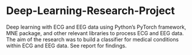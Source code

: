 # Deep-Learning-Research-Project
Deep learning with ECG and EEG data using Python’s PyTorch framework, MNE package, and other relevant libraries to process ECG and EEG data.
The aim of the research was to build a classifier for medical conditions within ECG and EEG data. See report for findings.
